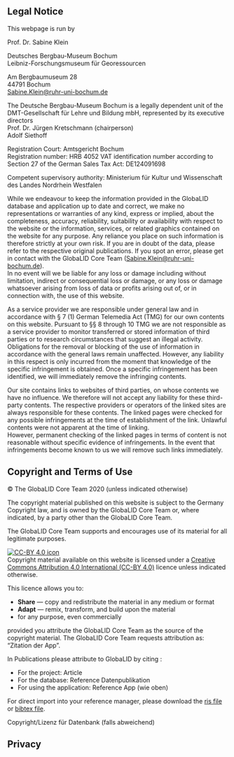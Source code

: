 ## Legal Notice

This webpage is run by

Prof. Dr. Sabine Klein

Deutsches Bergbau-Museum Bochum  
Leibniz-Forschungsmuseum für Georessourcen

Am Bergbaumuseum 28  
44791 Bochum  
<Sabine.Klein@ruhr-uni-bochum.de>

The Deutsche Bergbau-Museum Bochum is a legally dependent unit of the
DMT-Gesellschaft für Lehre und Bildung mbH, represented by its executive
directors  
Prof. Dr. Jürgen Kretschmann (chairperson)  
Adolf Siethoff

Registration Court: Amtsgericht Bochum  
Registration number: HRB 4052 VAT identification number according to
Section 27 of the German Sales Tax Act: DE124091698

Competent supervisory authority: Ministerium für Kultur und Wissenschaft
des Landes Nordrhein Westfalen

While we endeavour to keep the information provided in the GlobaLID
database and application up to date and correct, we make no
representations or warranties of any kind, express or implied, about the
completeness, accuracy, reliability, suitability or availability with
respect to the website or the information, services, or related graphics
contained on the website for any purpose. Any reliance you place on such
information is therefore strictly at your own risk. If you are in doubt
of the data, please refer to the respective original publications. If
you spot an error, please get in contact with the GlobaLID Core Team
(<Sabine.Klein@ruhr-uni-bochum.de>).  
In no event will we be liable for any loss or damage including without
limitation, indirect or consequential loss or damage, or any loss or
damage whatsoever arising from loss of data or profits arising out of,
or in connection with, the use of this website.

As a service provider we are responsible under general law and in
accordance with § 7 (1) German Telemedia Act (TMG) for our own contents
on this website. Pursuant to §§ 8 through 10 TMG we are not responsible
as a service provider to monitor transferred or stored information of
third parties or to research circumstances that suggest an illegal
activity.  
Obligations for the removal or blocking of the use of information in
accordance with the general laws remain unaffected. However, any
liability in this respect is only incurred from the moment that
knowledge of the specific infringement is obtained. Once a specific
infringement has been identified, we will immediately remove the
infringing contents.

Our site contains links to websites of third parties, on whose contents
we have no influence. We therefore will not accept any liability for
these third-party contents. The respective providers or operators of the
linked sites are always responsible for these contents. The linked pages
were checked for any possible infringements at the time of establishment
of the link. Unlawful contents were not apparent at the time of
linking.  
However, permanent checking of the linked pages in terms of content is
not reasonable without specific evidence of infringements. In the event
that infringements become known to us we will remove such links
immediately.

## Copyright and Terms of Use

© The GlobaLID Core Team 2020 (unless indicated otherwise)

The copyright material published on this website is subject to the
Germany Copyright law, and is owned by the GlobaLID Core Team or, where
indicated, by a party other than the GlobaLID Core Team.

The GlobaLID Core Team supports and encourages use of its material for
all legitimate purposes.

[![CC-BY 4.0
icon](https://i.creativecommons.org/l/by/4.0/88x31.png)](http://creativecommons.org/licenses/by/4.0/)  
Copyright material available on this website is licensed under a
[Creative Commons Attribution 4.0 International (CC-BY
4.0)](https://creativecommons.org/licenses/by/4.0/) licence unless
indicated otherwise.

This licence allows you to:

-   **Share** — copy and redistribute the material in any medium or
    format
-   **Adapt** — remix, transform, and build upon the material
-   for any purpose, even commercially

provided you attribute the GlobaLID Core Team as the source of the
copyright material. The GlobaLID Core Team requests attribution as:  
“Zitation der App”.

In Publications please attribute to GlobaLID by citing :

-   For the project: Article
-   For the database: Reference Datenpublikation
-   For using the application: Reference App (wie oben)

For direct import into your reference manager, please download the [ris
file](Link) or [bibtex file](Link).

Copyright/Lizenz für Datenbank (falls abweichend)

## Privacy
